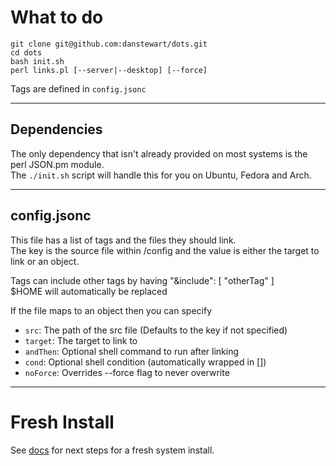 # What to do
```
git clone git@github.com:danstewart/dots.git
cd dots
bash init.sh
perl links.pl [--server|--desktop] [--force]
```

Tags are defined in `config.jsonc`

---

## Dependencies
The only dependency that isn't already provided on most systems is the perl JSON.pm module.  
The `./init.sh` script will handle this for you on Ubuntu, Fedora and Arch.  

---

## config.jsonc

This file has a list of tags and the files they should link.  
The key is the source file within /config and the value is either the target to link or an object.  

Tags can include other tags by having "&include": [ "otherTag" ]  
$HOME will automatically be replaced  

If the file maps to an object then you can specify  
- `src`: The path of the src file (Defaults to the key if not specified)
- `target`: The target to link to
- `andThen`: Optional shell command to run after linking
- `cond`: Optional shell condition (automatically wrapped in [])
- `noForce`: Overrides --force flag to never overwrite

---

# Fresh Install

See [docs](https://github.com/danstewart/dots/tree/main/docs) for next steps for a fresh system install.
